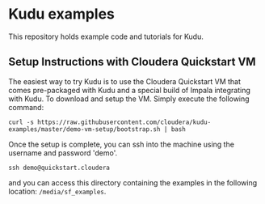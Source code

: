 # Kudu examples

This repository holds example code and tutorials for Kudu.

## Setup Instructions with Cloudera Quickstart VM

The easiest way to try Kudu is to use the Cloudera Quickstart VM that comes
pre-packaged with Kudu and a special build of Impala integrating with Kudu. To
download and setup the VM. Simply execute the following command:

    curl -s https://raw.githubusercontent.com/cloudera/kudu-examples/master/demo-vm-setup/bootstrap.sh | bash

Once the setup is complete, you can ssh into the machine using the username
and password 'demo'.

    ssh demo@quickstart.cloudera

and you can access this directory containing the examples in the following
location: `/media/sf_examples`.
